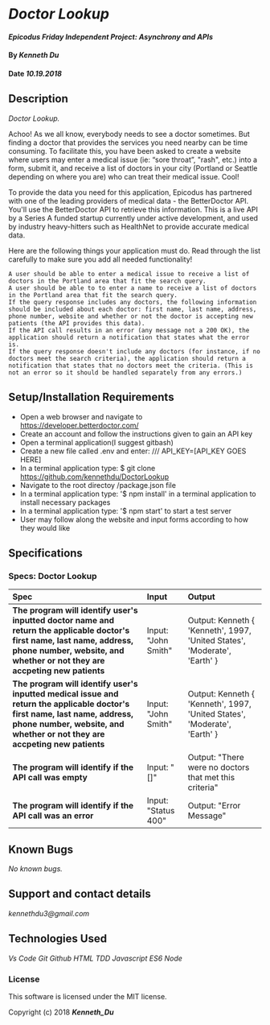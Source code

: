 # _Doctor Lookup_

#### _Epicodus Friday Independent Project: Asynchrony and APIs_

#### By _**Kenneth Du**_

#### Date _**10.19.2018**_

## Description

_Doctor Lookup._

Achoo! As we all know, everybody needs to see a doctor sometimes. But finding a doctor that provides the services you need nearby can be time consuming. To facilitate this, you have been asked to create a website where users may enter a medical issue (ie: “sore throat”, "rash", etc.) into a form, submit it, and receive a list of doctors in your city (Portland or Seattle depending on where you are) who can treat their medical issue. Cool!

To provide the data you need for this application, Epicodus has partnered with one of the leading providers of medical data - the BetterDoctor API. You'll use the BetterDoctor API to retrieve this information. This is a live API by a Series A funded startup currently under active development, and used by industry heavy-hitters such as HealthNet to provide accurate medical data.

Here are the following things your application must do. Read through the list carefully to make sure you add all needed functionality!

    A user should be able to enter a medical issue to receive a list of doctors in the Portland area that fit the search query.
    A user should be able to to enter a name to receive a list of doctors in the Portland area that fit the search query.
    If the query response includes any doctors, the following information should be included about each doctor: first name, last name, address, phone number, website and whether or not the doctor is accepting new patients (the API provides this data).
    If the API call results in an error (any message not a 200 OK), the application should return a notification that states what the error is.
    If the query response doesn't include any doctors (for instance, if no doctors meet the search criteria), the application should return a notification that states that no doctors meet the criteria. (This is not an error so it should be handled separately from any errors.)


## Setup/Installation Requirements

* Open a web browser and navigate to https://developer.betterdoctor.com/ 
* Create an account and follow the instructions given to gain an API key
* Open a terminal application(I suggest gitbash)
* Create a new file called .env and enter:
///
API_KEY=[API_KEY GOES HERE]
* In a terminal application type: $ git clone https://github.com/kennethdu/DoctorLookup
* Navigate to the root directoy /package.json file
* In a terminal application type: '$ npm install' in a terminal application to install necessary packages 
* In a terminal application type: '$ npm start' to start a test server 
* User may follow along the website and input forms according to how they would like 

## Specifications

### Specs: Doctor Lookup
| Spec | Input | Output |
| :-------------     | :------------- | :------------- |
| **The program will identify user's inputted doctor name and return the applicable doctor's first name, last name, address, phone number, website, and whether or not they are accpeting new patients** | Input: "John Smith" | Output: Kenneth { 'Kenneth', 1997, 'United States', 'Moderate', 'Earth' } |
| **The program will identify user's inputted medical issue and return the applicable doctor's first name, last name, address, phone number, website, and whether or not they are accpeting new patients** | Input: "John Smith" | Output: Kenneth { 'Kenneth', 1997, 'United States', 'Moderate', 'Earth' } |
| **The program will identify if the API call was empty** | Input: "[]" | Output: "There were no doctors that met this criteria" |
| **The program will identify if the API call was an error** | Input: "Status 400" | Output: "Error Message" |


## Known Bugs

_No known bugs._

## Support and contact details

_kennethdu3@gmail.com_

## Technologies Used

_Vs Code_
_Git_
_Github_
_HTML_
_TDD_
_Javascript_
_ES6_
_Node_
### License

This software is licensed under the MIT license.

Copyright (c) 2018 **_Kenneth_Du_**